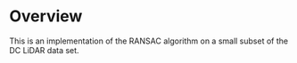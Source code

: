 # Overview

This is an implementation of the RANSAC algorithm on a small subset of the DC LiDAR data set.
